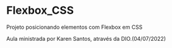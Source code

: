 # Flexbox_CSS

Projeto posicionando elementos com Flexbox em CSS

Aula ministrada por Karen Santos, através da DIO.(04/07/2022)
